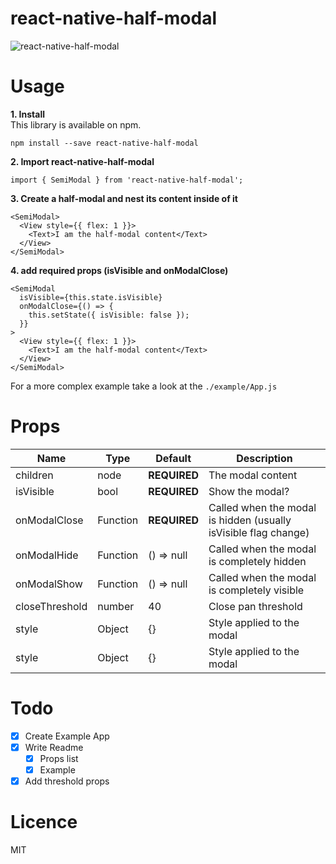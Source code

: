 # react-native-half-modal

![react-native-half-modal](https://github.com/nikke1925/react-native-half-modal/blob/master/half-modal.gif)

# Usage
__1. Install__  
This library is available on npm.
```
npm install --save react-native-half-modal
```

__2. Import react-native-half-modal__
```
import { SemiModal } from 'react-native-half-modal';
```

__3. Create a half-modal and nest its content inside of it__
```
<SemiModal>
  <View style={{ flex: 1 }}>
    <Text>I am the half-modal content</Text>
  </View>
</SemiModal>
```

__4. add required props (isVisible and onModalClose)__
```
<SemiModal
  isVisible={this.state.isVisible}
  onModalClose={() => {
    this.setState({ isVisible: false });
  }}
>
  <View style={{ flex: 1 }}>
    <Text>I am the half-modal content</Text>
  </View>
</SemiModal>
```

For a more complex example take a look at the `./example/App.js`

# Props

| Name           | Type     | Default      | Description                                                     |
| -------------- | -------- | ------------ | --------------------------------------------------------------- |
| children       | node     | **REQUIRED** | The modal content                                               |
| isVisible      | bool     | **REQUIRED** | Show the modal?                                                 |
| onModalClose   | Function | **REQUIRED** | Called when the modal is hidden (usually isVisible flag change) |
| onModalHide    | Function | () => null   | Called when the modal is completely hidden                      |
| onModalShow    | Function | () => null   | Called when the modal is completely visible                     |
| closeThreshold | number   | 40           | Close pan threshold                                             |
| style          | Object   | {}           | Style applied to the modal                                      |
| style          | Object   | {}           | Style applied to the modal                                      |

# Todo

- [x] Create Example App
- [x] Write Readme
  - [x] Props list
  - [x] Example
- [x] Add threshold props

# Licence

MIT
